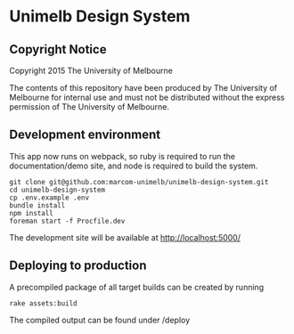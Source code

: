 # Unimelb Design System

## Copyright Notice
Copyright 2015 The University of Melbourne

The contents of this repository have been produced by The University of Melbourne for internal use and must not be distributed without the express permission of The University of Melbourne.

## Development environment

This app now runs on webpack, so ruby is required to run the documentation/demo site, and node is required to build the system.

    git clone git@github.com:marcom-unimelb/unimelb-design-system.git
    cd unimelb-design-system
    cp .env.example .env
    bundle install
    npm install
    foreman start -f Procfile.dev

The development site will be available at [http://localhost:5000/](http://localhost:5000/)

## Deploying to production

A precompiled package of all target builds can be created by running

    rake assets:build

The compiled output can be found under /deploy
